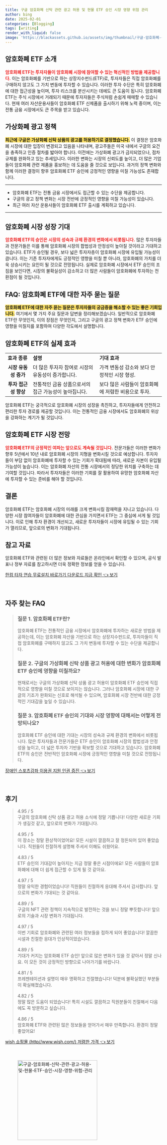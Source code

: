 ```yaml
---
title: 구글 암호화폐 신탁 관련 광고 허용 및 현물 ETF 승인 시장 영향 위험 관리
author: bing
date: 2025-02-01
categories: [Blogging]
tags: [writing]
render_with_liquid: false
image: 'https://blackassets.github.io/assets/img/thumbnail/구글-암호화폐-신탁-관련-광고-허용-및-현물-ETF-승인-시장-영향-위험-관리.webp'
---
```



<h2 id='암호화폐_ETF소개'>암호화폐 ETF 소개</h2>

<p><b><span style="color: #ee2323;">암호화폐 ETF는 투자자들이 암호화폐 시장에 참여할 수 있는 혁신적인 방법을 제공합니다.</span></b> 이는 암호화폐를 기반으로 하는 상장지수펀드(ETF)로, 투자자들은 직접 암호화폐를 구매하지 않고도 그 가치 변동에 투자할 수 있습니다. 이러한 투자 수단은 특히 암호화폐에 대한 접근성을 높이며, 투자 리스크를 분산시키는 데에도 큰 도움이 됩니다. 암호화폐 ETF는 주식 시장에서 거래되기 때문에 투자자들은 주식처럼 손쉽게 매매할 수 있습니다. 현재 여러 자산운용사들이 암호화폐 ETF 신제품을 출시하기 위해 노력 중이며, 이는 전통 금융 시장에서도 큰 주목을 받고 있습니다.</p>

<h2 id='가상화폐_광고정책'>가상화폐 광고 정책</h2>

<p><b><span style="background-color: #ffe066;">최근에 구글은 가상화폐 신탁 상품의 광고를 허용하기로 결정했습니다.</span></b> 이 결정은 암호화폐 시장에 대한 입장이 변경되고 있음을 나타내며, 광고주들은 미국 내에서 구글의 요건을 충족하고 인증 절차를 밟아야 합니다. 이전에는 가상화폐 광고가 금지되었으나, 점차 규제를 완화하고 있는 추세입니다. 이러한 변화는 시장의 신뢰도를 높이고, 더 많은 기업들이 암호화폐 관련 제품을 홍보하는 데 도움을 줄 것으로 보입니다. 과거의 정책 변화와 함께 이러한 결정이 향후 암호화폐 ETF 승인에 긍정적인 영향을 미칠 가능성도 존재합니다.</p>

<hr />

<ul>
    <li>암호화폐 ETF는 전통 금융 시장에서도 접근할 수 있는 수단을 제공합니다.</li>
    <li>구글의 광고 정책 변화는 시장 전반에 긍정적인 영향을 미칠 가능성이 있습니다.</li>
    <li>최근 여러 자산 운용사들이 암호화폐 ETF 출시를 계획하고 있습니다.</li>
</ul>

<hr />

<h2 id='암호화폐시장_성장기대'>암호화폐 시장 성장 기대</h2>

<p><b><span style="color: #ee2323;">암호화폐 ETF의 승인은 시장의 성숙과 규제 환경의 변화에서 비롯됩니다.</span></b> 많은 투자자들과 전문가들은 이를 통해 암호화폐 시장의 합법성과 안정성이 높아질 것이라고 기대하고 있습니다. ETF가 승인될 경우, 보다 넓은 투자자층이 암호화폐 시장에 유입될 가능성이 큽니다. 이는 기존 투자자에게도 긍정적인 영향을 미칠 뿐 아니라, 암호화폐의 가치를 더욱 상승시키는 요인이 될 것으로 전망됩니다. 실제로 암호화폐 시장에서 ETF 승인의 조짐을 보인다면, 시장의 불확실성이 감소하고 더 많은 사람들이 암호화폐에 투자하는 전환점이 될 것입니다.</p>

<h2 id='FAQ_암호화폐ETF'>FAQ: 암호화폐 ETF에 대한 자주 묻는 질문</h2>

<p><b><span style="background-color: #ffe066;">암호화폐 ETF에 대한 자주 묻는 질문은 투자자들의 궁금증을 해소할 수 있는 좋은 기회입니다.</span></b> 여기에서 몇 가지 주요 질문과 답변을 정리해보겠습니다. 일반적으로 암호화폐 ETF란 무엇인지, 이의 장점은 무엇인지, 그리고 구글의 광고 정책 변화가 ETF 승인에 영향을 미칠지를 포함하여 다양한 각도에서 설명합니다.</p>

<h2 id='암호화폐ETF_실제효과'>암호화폐 ETF의 실제 효과</h2>

<table>
    <tr>
        <td><b>효과 종류</b></td>
        <td><b>설명</b></td>
        <td><b>기대 효과</b></td>
    </tr>
    <tr>
        <td style="text-align: center; height: 17px;"><b>시장 유동성 증가</b></td>
        <td>더 많은 투자자 참여로 시장의 유동성이 증가합니다.</td>
        <td>가격 변동성 감소와 보다 안정적인 시장 형성.</td>
    </tr>
    <tr>
        <td style="text-align: center; height: 17px;"><b>투자 접근성 향상</b></td>
        <td>전통적인 금융 상품으로서의 접근 가능성이 높아집니다.</td>
        <td>보다 많은 사람들이 암호화폐에 저렴한 비용으로 투자.</td>
    </tr>
</table>

<p>암호화폐 ETF는 궁극적으로 암호화폐 시장의 성장을 촉진하고, 투자자들에게 안전하고 편리한 투자 경로를 제공할 것입니다. 이는 전통적인 금융 시장에서도 암호화폐의 위상을 강화하는 계기가 될 것입니다.</p>

<h2 id='암호화폐ETFs시장_전망'>암호화폐 ETF 시장 전망</h2>

<p><b><span style="color: #ee2323;">암호화폐 ETF의 긍정적인 여파는 앞으로도 계속될 것입니다.</span></b> 전문가들은 이러한 변화가 향후 5년에서 10년 내로 암호화폐 시장의 지형을 변화시킬 것으로 예상합니다. 투자자들이 부담 없이 암호화폐에 투자할 수 있는 기회가 확대됨에 따라, 새로운 자본이 유입될 가능성이 높습니다. 이는 암호화폐 자산의 전통 시장에서의 정당한 위치를 구축하는 데 기여할 것입니다. 따라서 투자자들은 이러한 기회를 잘 활용하여 유망한 암호화폐 자산에 투자할 수 있는 준비를 해야 할 것입니다.</p>

<h2 id='암호화폐ETFs_결론'>결론</h2>

<p>암호화폐 ETF는 암호화폐 시장의 미래를 크게 변화시킬 잠재력을 지니고 있습니다. 다양한 시장 참여자들이 암호화폐에 대한 관심을 가지면서 ETF는 그 중심에 서게 될 것입니다. 이로 인해 투자 환경이 개선되고, 새로운 투자자들이 시장에 유입될 수 있는 기회가 열리므로, 앞으로의 변화가 기대됩니다.</p>

<h2 id='참고자료'>참고 자료</h2>

<p>암호화폐 ETF와 관련된 더 많은 정보와 자료들은 온라인에서 확인할 수 있으며, 공식 발표나 정부 자료를 참고하시면 더욱 정확한 정보를 얻을 수 있습니다.</p>


<p><a class="click-button" title="한컴 타자 연습 무료설치 바로가기 다운로드 지금 확인" href="https://blackassets.github.io/posts/%ED%95%9C%EC%BB%B4-%ED%83%80%EC%9E%90-%EC%97%B0%EC%8A%B5-%EB%AC%B4%EB%A3%8C%EC%84%A4%EC%B9%98-%EB%B0%94%EB%A1%9C%EA%B0%80%EA%B8%B0-%EB%8B%A4%EC%9A%B4%EB%A1%9C%EB%93%9C-%EC%A7%80%EA%B8%88-%ED%99%95%EC%9D%B8/" rel="dofollow">한컴 타자 연습 무료설치 바로가기 다운로드 지금 확인 👈 보기</a></p><br>
<h2 id='자주_찾는_FAQ'>자주 찾는 FAQ</h2>
<div itemscope="" itemtype="https://schema.org/FAQPage"> 
<blockquote> 
<div itemscope="" itemprop="mainEntity" itemtype="https://schema.org/Question"> 
<h3 itemprop="name">질문 1. 암호화폐 ETF란?</h3> 
<div itemscope="" itemprop="acceptedAnswer" itemtype="https://schema.org/Answer"> 
<span itemprop="text"> 
<p>암호화폐 ETF는 전통적인 금융 시장에서 암호화폐에 투자하는 새로운 방법을 제공하는데, 이는 암호화폐 자산을 기반으로 하는 상장지수펀드로, 투자자들이 직접 암호화폐를 구매하지 않고도 그 가치 변동에 투자할 수 있는 수단을 제공합니다.</p> 
</span> 
</div> 
</div> 

<div itemscope="" itemprop="mainEntity" itemtype="https://schema.org/Question"> 
<h3 itemprop="name">질문 2. 구글의 가상화폐 신탁 상품 광고 허용에 대한 변화가 암호화폐 ETF 승인에 영향을 미칠까요?</h3> 
<div itemscope="" itemprop="acceptedAnswer" itemtype="https://schema.org/Answer"> 
<span itemprop="text"> 
<p>현재로서는 구글의 가상화폐 신탁 상품 광고 허용이 암호화폐 ETF 승인에 직접적으로 영향을 미칠 것으로 보이지는 않습니다. 그러나 암호화폐 시장에 대한 구글의 기조가 완화되는 신호로 해석될 수 있으며, 암호화폐 시장 전반에 대한 긍정적인 기대감을 높일 수 있습니다.</p> 
</span> 
</div> 
</div> 

<div itemscope="" itemprop="mainEntity" itemtype="https://schema.org/Question"> 
<h3 itemprop="name">질문 3. 암호화폐 ETF 승인의 기대와 시장 영향에 대해서는 어떻게 전망되나요?</h3> 
<div itemscope="" itemprop="acceptedAnswer" itemtype="https://schema.org/Answer"> 
<span itemprop="text"> 
<p>암호화폐 ETF 승인에 대한 기대는 시장의 성숙과 규제 환경의 변화에서 비롯됩니다. 많은 투자자들과 전문가들은 ETF 승인이 암호화폐 시장의 합법성과 안정성을 높이고, 더 넓은 투자자 기반을 확보할 것으로 기대하고 있습니다. 암호화폐 ETF의 승인은 전반적인 암호화폐 시장에 긍정적인 영향을 미칠 것으로 전망됩니다.</p> 
</span> 
</div> 
</div> 
</blockquote> 
</div>
<p><a class="click-button" title="장애인 스포츠강좌 이용권 지원 인권 증진" href="https://blackassets.github.io/posts/%EC%9E%A5%EC%95%A0%EC%9D%B8-%EC%8A%A4%ED%8F%AC%EC%B8%A0%EA%B0%95%EC%A2%8C-%EC%9D%B4%EC%9A%A9%EA%B6%8C-%EC%A7%80%EC%9B%90-%EC%9D%B8%EA%B6%8C-%EC%A6%9D%EC%A7%84/" rel="dofollow">장애인 스포츠강좌 이용권 지원 인권 증진 👈 보기</a></p><br>
<h2 id='후기'>후기</h2>
<div itemscope itemtype="https://schema.org/Product">
  <blockquote>
  <div itemprop="review" itemscope itemtype="https://schema.org/Review">
      <div itemprop="reviewRating" itemscope itemtype="https://schema.org/Rating"> <span itemprop="ratingValue">4.95</span> / <span itemprop="bestRating">5</span> </div>
      <span itemprop="reviewBody">구글의 암호화폐 신탁 상품 광고 허용 소식에 정말 기쁩니다! 다양한 새로운 기회가 생길것 같고, 앞으로의 변화가 기대됩니다. </span>
  </div>
  <br>
  <div itemprop="review" itemscope itemtype="https://schema.org/Review">
      <div itemprop="reviewRating" itemscope itemtype="https://schema.org/Rating"> <span itemprop="ratingValue">4.95</span> / <span itemprop="bestRating">5</span> </div>
      <span itemprop="reviewBody">이 장소는 정말 환상적이었어요! 모든 시설이 깔끔하고 잘 정돈되어 있어 좋았습니다. 직원들이 친절하게 설명해 주셔서 이해도 쉬웠어요.</span>
  </div>
  <br>
  <div itemprop="review" itemscope itemtype="https://schema.org/Review">
      <div itemprop="reviewRating" itemscope itemtype="https://schema.org/Rating"> <span itemprop="ratingValue">4.83</span> / <span itemprop="bestRating">5</span> </div>
      <span itemprop="reviewBody">ETF 승인의 기대감이 높아지는 지금 정말 좋은 시점이에요! 모든 사람들이 암호화폐에 대해 더 쉽게 접근할 수 있게 될 것 같아요.</span>
  </div>
  <br>
  <div itemprop="review" itemscope itemtype="https://schema.org/Review">
      <div itemprop="reviewRating" itemscope itemtype="https://schema.org/Rating"> <span itemprop="ratingValue">4.97</span> / <span itemprop="bestRating">5</span> </div>
      <span itemprop="reviewBody">정말 유익한 경험이었습니다! 직원들이 친절하게 응대해 주셔서 감사합니다. 앞으로의 변화가 기대되는 것 같아요.</span>
  </div>
  <br>
  <div itemprop="review" itemscope itemtype="https://schema.org/Review">
      <div itemprop="reviewRating" itemscope itemtype="https://schema.org/Rating"> <span itemprop="ratingValue">4.89</span> / <span itemprop="bestRating">5</span> </div>
      <span itemprop="reviewBody">구글의 NFT 관련 정책이 지속적으로 발전하는 것을 보니 정말 뿌듯합니다! 앞으로의 기술과 시장 변화가 기대됩니다.</span>
  </div>
  <br>
  <div itemprop="review" itemscope itemtype="https://schema.org/Review">
      <div itemprop="reviewRating" itemscope itemtype="https://schema.org/Rating"> <span itemprop="ratingValue">4.97</span> / <span itemprop="bestRating">5</span> </div>
      <span itemprop="reviewBody">이번 기회로 암호화폐와 관련된 여러 정보들을 접하게 되어 좋았습니다! 깔끔한 시설과 친절한 응대가 인상적이었습니다.</span>
  </div>
  <br>
  <div itemprop="review" itemscope itemtype="https://schema.org/Review">
      <div itemprop="reviewRating" itemscope itemtype="https://schema.org/Rating"> <span itemprop="ratingValue">4.89</span> / <span itemprop="bestRating">5</span> </div>
      <span itemprop="reviewBody">기대가 커지는 암호화폐 ETF 승인! 앞으로 많은 변화가 있을 것 같아서 정말 신나요. 이 모든 것이 긍정적인 방향으로 나아가기를 바랍니다.</span>
  </div>
  <br>
  <div itemprop="review" itemscope itemtype="https://schema.org/Review">
      <div itemprop="reviewRating" itemscope itemtype="https://schema.org/Rating"> <span itemprop="ratingValue">4.81</span> / <span itemprop="bestRating">5</span> </div>
      <span itemprop="reviewBody">프레젠테이션과 설명이 매우 명확하고 친절했습니다! 덕분에 불확실했던 부분들이 확실해졌습니다.</span>
  </div>
  <br>
  <div itemprop="review" itemscope itemtype="https://schema.org/Review">
      <div itemprop="reviewRating" itemscope itemtype="https://schema.org/Rating"> <span itemprop="ratingValue">4.82</span> / <span itemprop="bestRating">5</span> </div>
      <span itemprop="reviewBody">정말 많은 도움이 되었습니다! 특히 시설도 깔끔하고 직원분들이 친절해서 다음에도 꼭 방문하고 싶습니다.</span>
  </div>
  <br>
  <div itemprop="review" itemscope itemtype="https://schema.org/Review">
      <div itemprop="reviewRating" itemscope itemtype="https://schema.org/Rating"> <span itemprop="ratingValue">4.86</span> / <span itemprop="bestRating">5</span> </div>
      <span itemprop="reviewBody">암호화폐 ETF와 관련된 많은 정보들을 얻어가서 매우 만족합니다. 환경이 정말 좋았어요!</span>
  </div>
  </blockquote>
</div>
<p><a class="click-button" title="wish 쇼핑몰 (http//www.wish.com/) 저렴한 가격" href="https://blackassets.github.io/posts/wish-%EC%87%BC%ED%95%91%EB%AA%B0-(httpwww.wish.com)-%EC%A0%80%EB%A0%B4%ED%95%9C-%EA%B0%80%EA%B2%A9/" rel="dofollow">wish 쇼핑몰 (http//www.wish.com/) 저렴한 가격 👈 보기</a></p><br>
<figure class="image"><img src="https://blackassets.github.io/assets/img/thumbnail/구글-암호화폐-신탁-관련-광고-허용-및-현물-ETF-승인-시장-영향-위험-관리.webp" alt="구글-암호화폐-신탁-관련-광고-허용-및-현물-ETF-승인-시장-영향-위험-관리" width="256" height="256"></figure>